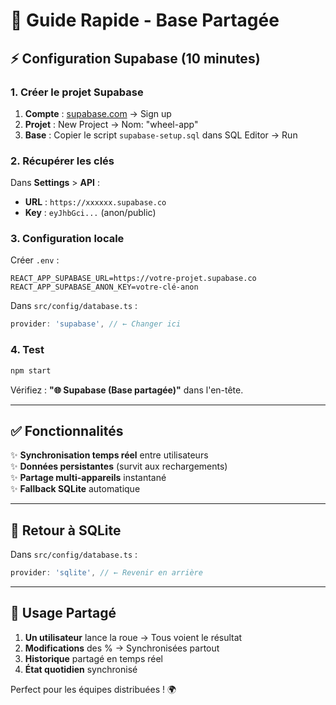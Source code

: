 # 🚀 Guide Rapide - Base Partagée

## ⚡ Configuration Supabase (10 minutes)

### 1. Créer le projet Supabase

1. **Compte** : [supabase.com](https://supabase.com) → Sign up
2. **Projet** : New Project → Nom: "wheel-app"
3. **Base** : Copier le script `supabase-setup.sql` dans SQL Editor → Run

### 2. Récupérer les clés

Dans **Settings** > **API** :
- **URL** : `https://xxxxxx.supabase.co`
- **Key** : `eyJhbGci...` (anon/public)

### 3. Configuration locale

Créer `.env` :
```env
REACT_APP_SUPABASE_URL=https://votre-projet.supabase.co
REACT_APP_SUPABASE_ANON_KEY=votre-clé-anon
```

Dans `src/config/database.ts` :
```typescript
provider: 'supabase', // ← Changer ici
```

### 4. Test

```bash
npm start
```

Vérifiez : **"🌐 Supabase (Base partagée)"** dans l'en-tête.

---

## ✅ Fonctionnalités

✨ **Synchronisation temps réel** entre utilisateurs  
✨ **Données persistantes** (survit aux rechargements)  
✨ **Partage multi-appareils** instantané  
✨ **Fallback SQLite** automatique  

---

## 🔄 Retour à SQLite

Dans `src/config/database.ts` :
```typescript
provider: 'sqlite', // ← Revenir en arrière
```

---

## 🎯 Usage Partagé

1. **Un utilisateur** lance la roue → Tous voient le résultat
2. **Modifications** des % → Synchronisées partout
3. **Historique** partagé en temps réel
4. **État quotidien** synchronisé

Perfect pour les équipes distribuées ! 🌍 